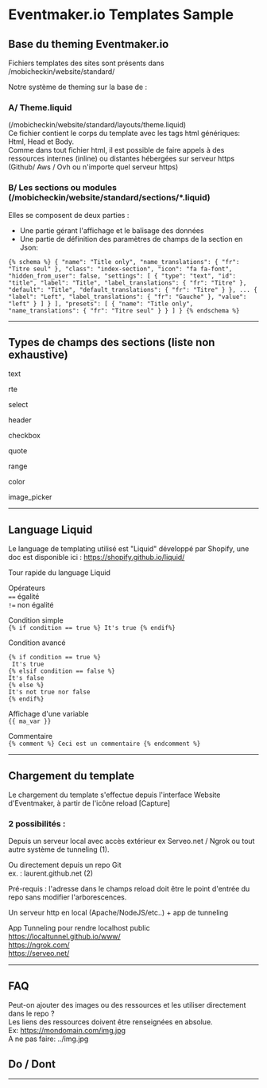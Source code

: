 # Eventmaker.io Templates Sample   

## Base du theming Eventmaker.io
Fichiers templates des sites sont présents dans /mobicheckin/website/standard/  
  
Notre système de theming sur la base de :  
  
### A/ Theme.liquid  
(/mobicheckin/website/standard/layouts/theme.liquid)  
Ce fichier contient le corps du template avec les tags html génériques: Html, Head et Body.  
Comme dans tout fichier html, il est possible de faire appels à des ressources internes (inline) ou distantes hébergées sur serveur https (Github/ Aws / Ovh ou n'importe quel serveur https)  

### B/ Les sections ou modules  (/mobicheckin/website/standard/sections/*.liquid) 
Elles se composent de deux parties :  

- Une partie gérant l'affichage et le balisage des données  
- Une partie de définition des paramètres de champs de la section en Json:  

`
{% schema %}
    {
        "name": "Title only",
        "name_translations": { "fr": "Titre seul" },
        "class": "index-section",
        "icon": "fa fa-font",
        "hidden_from_user": false,
        "settings": [
                {
                    "type": "text",
                    "id": "title",
                    "label": "Title",
                    "label_translations": { "fr": "Titre" },
                    "default": "Title",
                    "default_translations": { "fr": "Titre" }
                },
                ...
                        {
                            "label": "Left",
                            "label_translations": { "fr": "Gauche" },
                            "value": "left"
                        }
                    ]
                }
            ],
            "presets": [
            {
                "name": "Title only",
                "name_translations": { "fr": "Titre seul" }
            }
        ]
    }
{% endschema %}
`

----------------------------------------------------  
  
  
## Types de champs des sections (liste non exhaustive)   
  
text  

rte  
    
select  
  
header  
   
checkbox    
  
quote  

range  

color  
  
image_picker  
  
  
  
----------------------------------------------------    
    
## Language Liquid    

Le language de templating utilisé est "Liquid" développé par Shopify, 
une doc est disponible ici : https://shopify.github.io/liquid/

Tour rapide du language Liquid   

Opérateurs  
`==` égalité  
`!=` non égalité  

Condition simple  
`{% if condition == true %} It's true {% endif%}`  

Condition avancé  

```
{% if condition == true %}  
 It's true 
{% elsif condition == false %}  
It's false  
{% else %}  
It's not true nor false  
{% endif%}
```

Affichage d'une variable  
`{{ ma_var }}`  

Commentaire  
`{% comment %} Ceci est un commentaire {% endcomment %}`  
  

    
----------------------------------------------------   

## Chargement du template  

Le chargement du template s'effectue depuis l'interface Website d'Eventmaker, à partir de l'icône reload [Capture]
  
### 2 possibilités :  
Depuis un serveur local avec accès extérieur ex Serveo.net / Ngrok ou tout autre système de tunneling (1).
  
Ou directement depuis un repo Git  
ex. : laurent.github.net (2)  
  
Pré-requis : l'adresse dans le champs reload doit être le point d'entrée du repo sans modifier l'arborescences.
  
Un serveur http en local (Apache/NodeJS/etc..) + app de tunneling
  
App Tunneling pour rendre localhost public 
https://localtunnel.github.io/www/  
https://ngrok.com/  
https://serveo.net/  
  
----------------------------------------------------
  
## FAQ  
  
Peut-on ajouter des images ou des ressources et les utiliser directement dans le repo ?  
Les liens des ressources doivent être renseignées en absolue.  
Ex: https://mondomain.com/img.jpg  
A ne pas faire: ../img.jpg  
   
## Do / Dont  

----------------------------------------------------   
  

